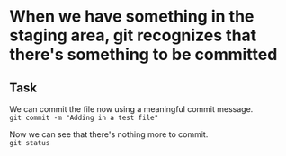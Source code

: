 # When we have something in the staging area, git recognizes that there's something to be committed

## Task

We can commit the file now using a meaningful commit message.  
`git commit -m "Adding in a test file"`  

Now we can see that there's nothing more to commit.  
`git status`  
